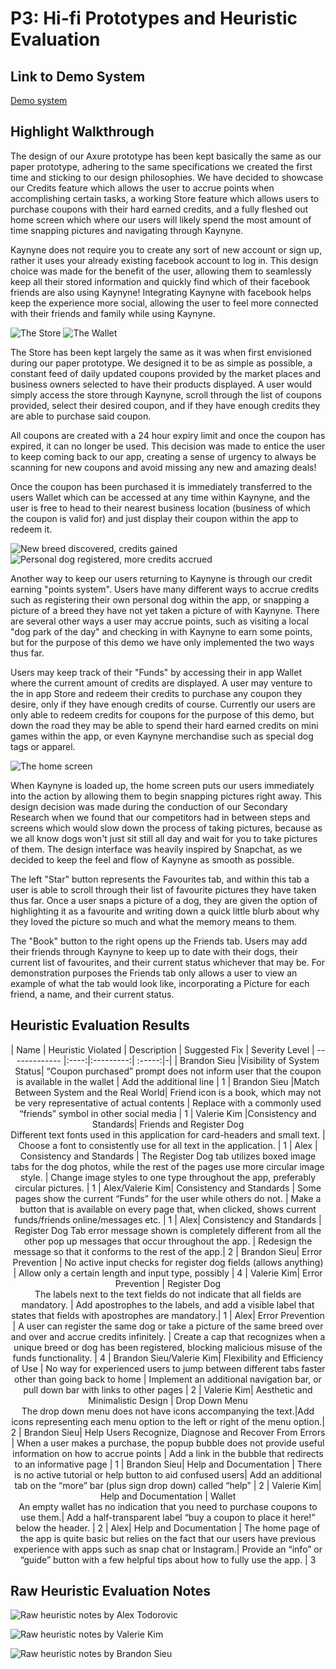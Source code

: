 # P3: Hi-fi Prototypes and Heuristic Evaluation

## Link to Demo System

[Demo system](http://127.0.0.1:32767/start.html#p=store&g=1)

## Highlight Walkthrough

The design of our Axure prototype has been kept basically the same as our paper prototype, adhering to the same specifications we created the first time and sticking to our design philosophies. We have decided to showcase our Credits feature which allows the user to accrue points when accomplishing certain tasks, a working Store feature which allows users to purchase coupons with their hard earned credits, and a fully fleshed out home screen which where our users will likely spend the most amount of time snapping pictures and navigating through Kaynyne.

Kaynyne does not require you to create any sort of new account or sign up, rather it uses your already existing facebook account to log in. This design choice was made for the benefit of the user, allowing them to seamlessly keep all their stored information and quickly find which of their facebook friends are also using Kaynyne! Integrating Kaynyne with facebook helps keep the experience more social, allowing the user to feel more connected with their friends and family while using Kaynyne.

![](http://i.imgur.com/qXkPNY0.png "The Store")
![](http://i.imgur.com/3GtjnaI.png "The Wallet")

The Store has been kept largely the same as it was when first envisioned during our paper prototype. We designed it to be as simple as possible, a constant feed of daily updated coupons provided by the market places and business owners selected to have their products displayed. A user would simply access the store through Kaynyne, scroll through the list of coupons provided, select their desired coupon, and if they have enough credits they are able to purchase said coupon.

All coupons are created with a 24 hour expiry limit and once the coupon has expired, it can no longer be used. This decision was made to entice the user to keep coming back to our app, creating a sense of urgency to always be scanning for new coupons and avoid missing any new and amazing deals!

Once the coupon has been purchased it is immediately transferred to the users Wallet which can be accessed at any time within Kaynyne, and the user is free to head to their nearest business location (business of which the coupon is valid for) and just display their coupon within the app to redeem it.  

![](http://i.imgur.com/PeTGhBa.png "New breed discovered, credits gained")
![](http://i.imgur.com/P4iOsMo.png "Personal dog registered, more credits accrued")

Another way to keep our users returning to Kaynyne is through our credit earning "points system". Users have many different ways to accrue credits such as registering their own personal dog within the app, or snapping a picture of a breed they have not yet taken a picture of with Kaynyne. There are several other ways a user may accrue points, such as visiting a local "dog park of the day" and checking in with Kaynyne to earn some points, but for the purpose of this demo we have only implemented the two ways thus far. 

Users may keep track of their "Funds" by accessing their in app Wallet where the current amount of credits are displayed. A user may venture to the in app Store and redeem their credits to purchase any coupon they desire, only if they have enough credits of course. Currently our users are only able to redeem credits for coupons for the purpose of this demo, but down the road they may be able to spend their hard earned credits on mini games within the app, or even Kaynyne merchandise such as special dog tags or apparel.

![](http://i.imgur.com/3nitNh4.png "The home screen")

When Kaynyne is loaded up, the home screen puts our users immediately into the action by allowing them to begin snapping pictures right away. This design decision was made during the conduction of our Secondary Research when we found that our competitors had in between steps and screens which would slow down the process of taking pictures, because as we all know dogs won't just sit still all day and wait for you to take pictures of them. The design interface was heavily inspired by Snapchat, as we decided to keep the feel and flow of Kaynyne as smooth as possible.

The left "Star" button represents the Favourites tab, and within this tab a user is able to scroll through their list of favourite pictures they have taken thus far. Once a user snaps a picture of a dog, they are given the option of highlighting it as a favourite and writing down a quick little blurb about why they loved the picture so much and what the memory means to them.

The "Book" button to the right opens up the Friends tab. Users may add their friends through Kaynyne to keep up to date with their dogs, their current list of favourites, and their current status whichever that may be. For demonstration purposes the Friends tab only allows a user to view an example of what the tab would look like, incorporating a Picture for each friend, a name, and their current status.

## Heuristic Evaluation Results

<center>
| Name  | Heuristic Violated | Description | Suggested Fix | Severity Level
| ------------- |:----:|:---------:| :-----:|-|
| Brandon Sieu |Visibility of System Status| “Coupon purchased” prompt does not inform user that the coupon is available in the wallet | Add the additional line | 1
| Brandon Sieu |Match Between System and the Real World| Friend icon is a book, which may not be very representative of actual contents | Replace with a commonly used “friends” symbol in other social media | 1
| Valerie Kim |Consistency and Standards| Friends and Register Dog<br/>Different text fonts used in this application for card-headers and small text. | Choose a font to consistently use for all text in the application. | 1
| Alex | Consistency and Standards | The Register Dog tab utilizes boxed image tabs for the dog photos, while the rest of the pages use more circular image style. | Change image styles to one type throughout the app, preferably circular pictures. | 1
| Alex/Valerie Kim| Consistency and Standards | Some pages show the current “Funds” for the user while others do not. | Make a button that is available on every page that, when clicked, shows current funds/friends online/messages etc. | 1
| Alex| Consistency and Standards | Register Dog Tab error message shown is completely different from all the other pop up messages that occur throughout the app. | Redesign the message so that it conforms to the rest of the app.| 2
| Brandon Sieu| Error Prevention | No active input checks for register dog fields (allows anything) | Allow only a certain length and input type, possibly | 4
| Valerie Kim| Error Prevention | Register Dog<br/>The labels next to the text fields do not indicate that all fields are mandatory. | Add apostrophes to the labels, and add a visible label that states that fields with apostrophes are mandatory.| 1
| Alex| Error Prevention | A user can register the same dog or take a picture of the same breed over and over and accrue credits infinitely. | Create a cap that recognizes when a unique breed or dog has been registered, blocking malicious misuse of the funds functionality. | 4
| Brandon Sieu/Valerie Kim| Flexibility and Efficiency of Use | No way for experienced users to jump between different tabs faster other than going back to home | Implement an additional navigation bar, or pull down bar with links to other pages | 2
| Valerie Kim| Aesthetic and Minimalistic Design | Drop Down Menu<br/>The drop down menu does not have icons accompanying the text.|Add icons representing each menu option to the left or right of the menu option.| 2
| Brandon Sieu| Help Users Recognize, Diagnose and Recover From Errors | When a user makes a purchase, the popup bubble does not provide useful information on how to accrue points | Add a link in the bubble that redirects to an informative page | 1
| Brandon Sieu| Help and Documentation | There is no active tutorial or help button to aid confused users| Add an additional tab on the “more” bar (plus sign drop down) called “help” | 2
| Valerie Kim| Help and Documentation | Wallet<br/>An empty wallet has no indication that you need to purchase coupons to use them.| Add a half-transparent label “buy a coupon to place it here!” below the header. | 2
| Alex| Help and Documentation | The home page of the app is quite basic but relies on the fact that our users have previous experience with apps such as snap chat or Instagram.| Provide an “info” or “guide” button with a few helpful tips about how to fully use the app. | 3
</center>

## Raw Heuristic Evaluation Notes

![](http://i.imgur.com/1n5DTvU.png "Raw heuristic notes by Alex Todorovic")

![](http://i.imgur.com/DH8n05g.png "Raw heuristic notes by Valerie Kim")

![](http://i.imgur.com/cR9UOxv.png "Raw heuristic notes by Brandon Sieu")
